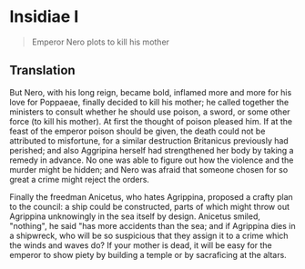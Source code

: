 # Insidiae I

> Emperor Nero plots to kill his mother

## Translation

But Nero, with his long reign, became bold, inflamed more and more for his love for Poppaeae, finally decided to kill his mother; he called together the ministers to consult whether he should use poison, a sword, or some other force (to kill his mother). At first the thought of poison pleased him. If at the feast of the emperor poison should be given, the death could not be attributed to misfortune, for a similar destruction Britanicus previously had perished; and also Aggripina herself had strengthened her body by taking a remedy in advance. No one was able to figure out how the violence and the murder might be hidden; and Nero was afraid that someone chosen for so great a crime might reject the orders.

Finally the freedman Anicetus, who hates Agrippina, proposed a crafty plan to the council: a ship could be constructed, parts of which might throw out Agrippina unknowingly in the sea itself by design. Anicetus smiled, "nothing", he said "has more accidents than the sea; and if Agrippina dies in a shipwreck, who will be so suspicious that they assign it to a crime which the winds and waves do? If your mother is dead, it will be easy for the emperor to show piety by building a temple or by sacraficing at the altars.
